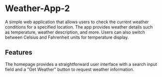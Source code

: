 # Weather-App-2

A simple web application that allows users to check the current weather conditions for a specified location. The app provides weather details such as temperature, weather description, and more. Users can also switch between Celsius and Fahrenheit units for temperature display.

## Features

The homepage provides a straightforward user interface with a search input field and a "Get Weather" button to request weather information.
